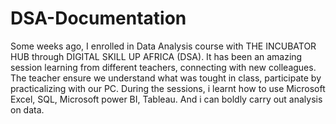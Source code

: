 # DSA-Documentation
Some weeks ago, I enrolled in Data Analysis course with THE INCUBATOR HUB through DIGITAL SKILL UP AFRICA (DSA). 
It has been an amazing session learning from different teachers, connecting with new colleagues.
The teacher ensure we understand what was tought in class, participate by practicalizing with our PC. 
During the sessions, i learnt how to use Microsoft Excel, SQL, Microsoft power BI, Tableau. And i can boldly carry out analysis on data. 
